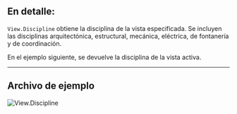 ## En detalle:
`View.Discipline` obtiene la disciplina de la vista especificada. Se incluyen las disciplinas arquitectónica, estructural, mecánica, eléctrica, de fontanería y de coordinación.

En el ejemplo siguiente, se devuelve la disciplina de la vista activa.
___
## Archivo de ejemplo

![View.Discipline](./Revit.Elements.Views.View.Discipline_img.jpg)
